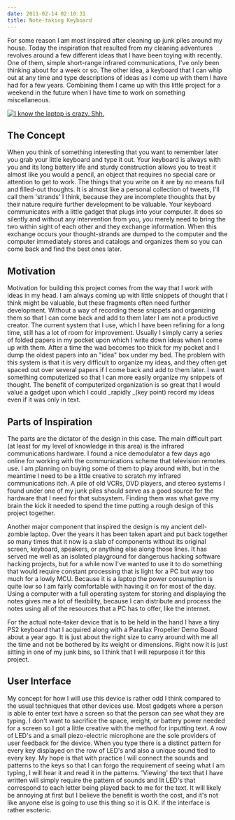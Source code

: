 ```yaml
---
date: 2011-02-14 02:10:31
title: Note-taking Keyboard
---
```


For some reason I am most inspired after cleaning up junk piles around my house. Today the inspiration that resulted from my cleaning adventures revolves around a few different ideas that I have been toying with recently. One of them, simple short-range infrared communications, I've only been thinking about for a week or so. The other idea, a keyboard that I can whip out at any time and type descriptions of ideas as I come up with them I have had for a few years. Combining them I came up with this little project for a weekend in the future when I have time to work on something miscellaneous.

[![I know the laptop is crazy. Shh.](http://www.hackniac.com/blog/wp-content/uploads/2011/02/idea0002-1024x700.jpg)](http://www.hackniac.com/blog/wp-content/uploads/2011/02/idea0002.jpg)

<!--more-->

The Concept
-----------

When you think of something interesting that you want to remember later you grab your little keyboard and type it out. Your keyboard is always with you and its long battery life and sturdy construction allows you to treat it almost like you would a pencil, an object that requires no special care or attention to get to work. The things that you write on it are by no means full and filled-out thoughts. It is almost like a personal collection of tweets, I'll call them 'strands' I think, because they are incomplete thoughts that by their nature require further development to be valuable. Your keyboard communicates with a little gadget that plugs into your computer. It does so silently and without any intervention from you, you merely need to bring the two within sight of each other and they exchange information. When this exchange occurs your thought-strands are dumped to the computer and the computer immediately stores and catalogs and organizes them so you can come back and find the best ones later.


Motivation
----------

Motivation for building this project comes from the way that I work with ideas in my head. I am always coming up with little snippets of thought that I think might be valuable, but these fragments often need further development. Without a way of recording these snippets and organizing them so that I can come back and add to them later I am not a productive creator. The current system that I use, which I have been refining for a long time, still has a lot of room for improvement. Usually I simply carry a series of folded papers in my pocket upon which I write down ideas when I come up with them. After a time the wad becomes too thick for my pocket and I dump the oldest papers into an "idea" box under my bed. The problem with this system is that it is very difficult to organize my ideas, and they often get spaced out over several papers if I come back and add to them later. I want something computerized so that I can more easily organize my snippets of thought. The benefit of computerized organization is so great that I would value a gadget upon which I could _rapidly _(key point) record my ideas even if it was only in text.


Parts of Inspiration
--------------------

The parts are the dictator of the design in this case. The main difficult part (at least for my level of knowledge in this area) is the infrared communications hardware. I found a nice demodulator a few days ago online for working with the communications scheme that television remotes use. I am planning on buying some of them to play around with, but in the meantime I need to be a little creative to scratch my infrared communications itch. A pile of old VCRs, DVD players, and stereo systems I found under one of my junk piles should serve as a good source for the hardware that I need for that subsystem. Finding them was what gave my brain the kick it needed to spend the time putting a rough design of this project together.

Another major component that inspired the design is my ancient dell-zombie laptop. Over the years it has been taken apart and put back together so many times that it now is a slab of components without its original screen, keyboard, speakers, or anything else along those lines. It has served me well as an isolated playground for dangerous hacking software hacking projects, but for a while now I've wanted to use it to do something that would require constant processing that is light for a PC but way too much for a lowly MCU. Because it is a laptop the power consumption is quite low so I am fairly comfortable with having it on for most of the day. Using a computer with a full operating system for storing and displaying the notes gives me a lot of flexibility, because I can distribute and process the notes using all of the resources that a PC has to offer, like the internet.

For the actual note-taker device that is to be held in the hand I have a tiny PS2 keyboard that I acquired along with a Parallax Propeller Demo Board about a year ago. It is just about the right size to carry around with me all the time and not be bothered by its weight or dimensions. Right now it is just sitting in one of my junk bins, so I think that I will repurpose it for this project.


User Interface
--------------

My concept for how I will use this device is rather odd I think compared to the usual techniques that other devices use. Most gadgets where a person is able to enter text have a screen so that the person can see what they are typing. I don't want to sacrifice the space, weight, or battery power needed for a screen so I got a little creative with the method for inputting text. A row of LED's and a small piezo-electric microphone are the sole providers of user feedback for the device. When you type there is a distinct pattern for every key displayed on the row of LED's and also a unique sound tied to every key. My hope is that with practice I will connect the sounds and patterns to the keys so that I can forgo the requirement of seeing what I am typing, I will hear it and read it in the patterns. 'Viewing' the text that I have written will simply require the pattern of sounds and lit LED's that correspond to each letter being played back to me for the text. It will likely be annoying at first but I believe the benefit is worth the cost, and it's not like anyone else is going to use this thing so it is O.K. if the interface is rather esoteric.
